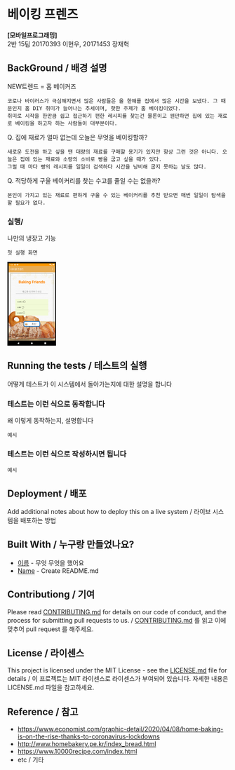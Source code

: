 # 베이킹 프렌즈

**[모바일프로그래밍]**  
2반 15팀 20170393 이현우, 20171453 장재혁

## BackGround / 배경 설명

NEW트렌드 = 홈 베이커즈
```
코로나 바이러스가 극심해지면서 많은 사람들은 올 한해를 집에서 많은 시간을 보냈다. 그 때문인지 홈 DIY 취미가 늘어나는 추세이며, 핫한 주제가 홈 베이킹이었다. 
취미로 시작을 한만큼 쉽고 접근하기 편한 레시피를 찾는건 물론이고 웬만하면 집에 있는 재료로 베이킹을 하고자 하는 사람들이 대부분이다.
```
Q. 집에 재료가 얼마 없는데 오늘은 무엇을 베이킹할까?

```
새로운 도전을 하고 싶을 땐 대량의 재료를 구매할 용기가 있지만 항상 그런 것은 아니다. 오늘은 집에 있는 재료와 소량의 소비로 빵을 굽고 싶을 때가 있다. 
그럴 때 마다 빵의 레시피를 일일이 검색하다 시간을 낭비해 굽지 못하는 날도 많다. 
```

Q. 적당하게 구울 베이커리를 찾는 수고를 줄일 수는 없을까?
```
본인이 가지고 있는 재료로 편하게 구울 수 있는 베이커리를 추천 받으면 매번 일일이 탐색을 할 필요가 없다.
```


### 실행/

나만의 냉장고 기능

```
첫 실행 화면
```
<img src="./screen/git1.PNG" width="22%" align="center">     

## Running the tests / 테스트의 실행

어떻게 테스트가 이 시스템에서 돌아가는지에 대한 설명을 합니다

### 테스트는 이런 식으로 동작합니다

왜 이렇게 동작하는지, 설명합니다

```
예시
```

### 테스트는 이런 식으로 작성하시면 됩니다

```
예시
```

## Deployment / 배포

Add additional notes about how to deploy this on a live system / 라이브 시스템을 배포하는 방법

## Built With / 누구랑 만들었나요?

* [이름](링크) - 무엇 무엇을 했어요
* [Name](Link) - Create README.md

## Contributiong / 기여

Please read [CONTRIBUTING.md](https://gist.github.com/PurpleBooth/b24679402957c63ec426) for details on our code of conduct, and the process for submitting pull requests to us. / [CONTRIBUTING.md](https://gist.github.com/PurpleBooth/b24679402957c63ec426) 를 읽고 이에 맞추어 pull request 를 해주세요.

## License / 라이센스

This project is licensed under the MIT License - see the [LICENSE.md](https://gist.github.com/PurpleBooth/LICENSE.md) file for details / 이 프로젝트는 MIT 라이센스로 라이센스가 부여되어 있습니다. 자세한 내용은 LICENSE.md 파일을 참고하세요.

## Reference / 참고

* https://www.economist.com/graphic-detail/2020/04/08/home-baking-is-on-the-rise-thanks-to-coronavirus-lockdowns
* http://www.homebakery.pe.kr/index_bread.html
* https://www.10000recipe.com/index.html
* etc / 기타
